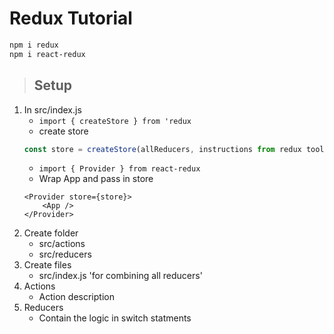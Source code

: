 # Redux Tutorial
```bash
npm i redux
npm i react-redux
```

> ## Setup
1. In src/index.js
     - ```import { createStore } from 'redux```
    - create store 
    ```javascript
    const store = createStore(allReducers, instructions from redux tools)
    ```
    - ```import { Provider } from react-redux```
    - Wrap App and pass in store
    ```
    <Provider store={store}>
        <App />
    </Provider>
    ```
1. Create folder
    - src/actions
    - src/reducers
1. Create files
    - src/index.js 'for combining all reducers'
1. Actions
    - Action description
1. Reducers
    - Contain the logic in switch statments
